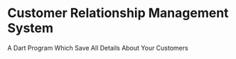 # Customer Relationship Management System
 A Dart Program Which Save All Details About Your Customers
